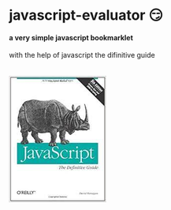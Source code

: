 # javascript-evaluator 😏
#### a very simple javascript bookmarklet

with the help of javascript the difinitive guide<br/><br/><br/>
![difinitive guide](download.jpg)
